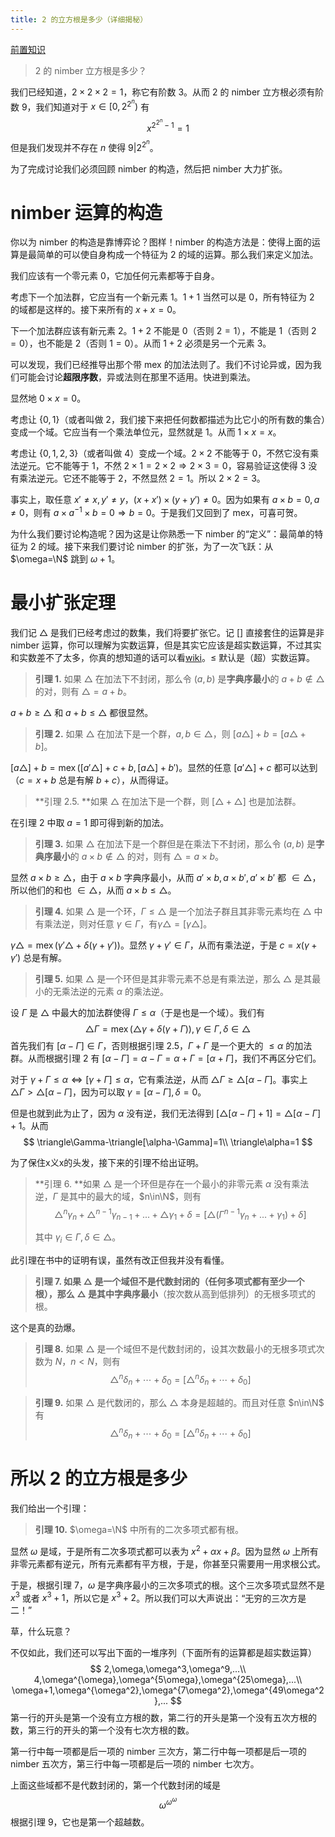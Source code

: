 ```yaml
---
title: 2 的立方根是多少（详细揭秘）
---
```


[前置知识](/posts/?page=1&postid=41)

> $2$ 的 nimber 立方根是多少？

我们已经知道，$2\times 2\times 2=1$，称它有阶数 3。从而 $2$ 的 nimber 立方根必须有阶数 9，我们知道对于 $x\in[0,2^{2^n})$ 有
$$
x^{2^{2^n}-1}=1
$$
但是我们发现并不存在 $n$ 使得 $9|2^{2^n}$。

为了完成讨论我们必须回顾 nimber 的构造，然后把 nimber 大力扩张。

# nimber 运算的构造

你以为 nimber 的构造是靠博弈论？图样！nimber 的构造方法是：使得上面的运算是最简单的可以使自身构成一个特征为 2 的域的运算。那么我们来定义加法。

我们应该有一个零元素 $0$，它加任何元素都等于自身。

考虑下一个加法群，它应当有一个新元素 $1$。$1+1$ 当然可以是 $0$，所有特征为 2 的域都是这样的。接下来所有的 $x+x=0$。

下一个加法群应该有新元素 $2$。$1+2$ 不能是 $0$（否则 $2=1$），不能是 $1$（否则 $2=0$），也不能是 $2$（否则 $1=0$）。从而 $1+2$ 必须是另一个元素 $3$。

可以发现，我们已经推导出那个带 mex 的加法法则了。我们不讨论异或，因为我们可能会讨论**超限序数**，异或法则在那里不适用。快进到乘法。

显然地 $0\times x=0$。

考虑让 $\{0,1\}$（或者叫做 $2$，我们接下来把任何数都描述为比它小的所有数的集合）变成一个域。它应当有一个乘法单位元，显然就是 $1$。从而 $1\times x=x$。

考虑让 $\{0,1,2,3\}$（或者叫做 $4$）变成一个域。$2\times 2$ 不能等于 $0$，不然它没有乘法逆元。它不能等于 $1$，不然 $2\times 1=2\times 2\Rightarrow2\times 3=0$，容易验证这使得 $3$ 没有乘法逆元。它还不能等于 $2$，不然显然 $2=1$。所以 $2\times2=3$。

事实上，取任意 $x'\neq x,y'\neq y$，$(x+x')\times(y+y')\neq 0$。因为如果有 $a\times b=0,a\neq 0$，则有 $a\times a^{-1}\times b=0\Rightarrow b=0$。于是我们又回到了 mex，可喜可贺。

为什么我们要讨论构造呢？因为这是让你熟悉一下 nimber 的“定义”：最简单的特征为 2 的域。接下来我们要讨论 nimber 的扩张，为了一次飞跃：从 $\omega=\N$ 跳到 $\omega+1$。

# 最小扩张定理

我们记 $\triangle$ 是我们已经考虑过的数集，我们将要扩张它。记 $[]$ 直接套住的运算是非 nimber 运算，你可以理解为实数运算，但是其实它应该是超实数运算，不过其实和实数差不了太多，你真的想知道的话可以看[wiki](https://zh.wikipedia.org/wiki/%E8%B6%85%E7%8F%BE%E5%AF%A6%E6%95%B8)。$\le$ 默认是（超）实数运算。

> **引理 1.** 如果 $\triangle$ 在加法下不封闭，那么令 $(a,b)$ 是**字典序最小**的 $a+b\notin\triangle$ 的对，则有 $\triangle=a+b$。

$a+b\ge \triangle$ 和 $a+b\le \triangle$ 都很显然。

> **引理 2.** 如果 $\triangle$ 在加法下是一个群，$a,b\in\triangle$，则 $[a\triangle]+b=[a\triangle+b]$。

$[a\triangle]+b=\operatorname{mex}([a'\triangle]+c+b,[a\triangle]+b')$。显然的任意 $[a'\triangle]+c$ 都可以达到（$c=x+b$ 总是有解 $b+c$），从而得证。

>**引理 2.5. **如果 $\triangle$ 在加法下是一个群，则 $[\triangle+\triangle]$ 也是加法群。

在引理 2 中取 $a=1$ 即可得到新的加法。

> **引理 3.** 如果 $\triangle$ 在加法下是一个群但是在乘法下不封闭，那么令 $(a,b)$ 是**字典序最小**的 $a\times b\notin\triangle$ 的对，则有 $\triangle=a\times b$。

显然 $a\times b\ge\triangle$，由于 $a\times b$ 字典序最小，从而 $a'\times b,a\times b',a'\times b'$ 都 $\in\triangle$，所以他们的和也 $\in\triangle$，从而 $a\times b\le\triangle$。

> **引理 4.** 如果 $\triangle$ 是一个环，$\Gamma\le \triangle$ 是一个加法子群且其非零元素均在 $\triangle$ 中有乘法逆，则对任意 $\gamma\in\Gamma$，有$\gamma\triangle=[\gamma\triangle]$。

$\gamma\triangle=\operatorname{mex}(\gamma'\triangle+\delta(\gamma+\gamma'))$。显然 $\gamma+\gamma'\in\Gamma$，从而有乘法逆，于是 $c=x(\gamma+\gamma')$ 总是有解。

> **引理 5.** 如果 $\triangle$ 是一个环但是其非零元素不总是有乘法逆，那么 $\triangle$ 是其最小的无乘法逆的元素 $\alpha$ 的乘法逆。

设 $\Gamma$ 是 $\triangle$ 中最大的加法群使得 $\Gamma\le \alpha$（于是也是一个域）。我们有
$$
\triangle\Gamma=\operatorname{mex}(\triangle\gamma+\delta(\gamma+\Gamma)),\gamma\in\Gamma,\delta\in\triangle
$$
首先我们有 $[\alpha-\Gamma]\in\Gamma$，否则根据引理 2.5，$\Gamma+\Gamma$ 是一个更大的 $\le\alpha$ 的加法群。从而根据引理 2 有 $[\alpha-\Gamma]=\alpha-\Gamma=\alpha+\Gamma=[\alpha+\Gamma]$，我们不再区分它们。

对于 $\gamma+\Gamma\le \alpha\Leftrightarrow[\gamma+\Gamma]\le \alpha$，它有乘法逆，从而 $\triangle\Gamma\ge \triangle[\alpha-\Gamma]$。事实上 $\triangle\Gamma>\triangle[\alpha-\Gamma]$，因为可以取 $\gamma=[\alpha-\Gamma],\delta=0$。

但是也就到此为止了，因为 $\alpha$ 没有逆，我们无法得到 $[\triangle[\alpha-\Gamma]+1]=\triangle[\alpha-\Gamma]+1$。从而
$$
\triangle\Gamma-\triangle[\alpha-\Gamma]=1\\
\triangle\alpha=1
$$

为了保住x义x的头发，接下来的引理不给出证明。

> **引理 6. **如果 $\triangle$ 是一个环但是存在一个最小的非零元素 $\alpha$ 没有乘法逆，$\Gamma$ 是其中的最大的域，$n\in\N$，则有
>$$
>\triangle^n\gamma_n+\triangle^{n-1}\gamma_{n-1}+...+\triangle\gamma_1+\delta=[\triangle(\Gamma^{n-1}\gamma_n+...+\gamma_1)+\delta]
>$$
>
>其中 $\gamma_i\in \Gamma,\delta\in \triangle$。

此引理在书中的证明有误，虽然有改正但我并没有看懂。

> **引理 7. **如果 $\triangle$ 是一个域但不是代数封闭的（任何多项式都有至少一个根），那么 $\triangle$ 是其中**字典序最小**（按次数从高到低排列）的无根多项式的根。

这个是真的劲爆。

> **引理 8.** 如果 $\triangle$ 是一个域但不是代数封闭的，设其次数最小的无根多项式次数为 $N$，$n<N$，则有
> $$
> \triangle^n\delta_n+\cdots+\delta_0=[\triangle^n\delta_n+\cdots+\delta_0]
> $$

> **引理 9.** 如果 $\triangle$ 是代数闭的，那么 $\triangle$ 本身是超越的。而且对任意 $n\in\N$ 有
> $$
> \triangle^n\delta_n+\cdots+\delta_0=[\triangle^n\delta_n+\cdots+\delta_0]
> $$

# 所以 2 的立方根是多少

我们给出一个引理：

> **引理 10.** $\omega=\N$ 中所有的二次多项式都有根。

显然 $\omega$ 是域，于是所有二次多项式都可以表为 $x^2+\alpha x+\beta$。因为显然 $\omega$ 上所有非零元素都有逆元，所有元素都有平方根，于是，你甚至只需要用一用求根公式。

于是，根据引理 7，$\omega$ 是字典序最小的三次多项式的根。这个三次多项式显然不是 $x^3$ 或者 $x^3+1$，所以它是 $x^3+2$。所以我们可以大声说出：“无穷的三次方是二！”

草，什么玩意？

不仅如此，我们还可以写出下面的一堆序列（下面所有的运算都是超实数运算）
$$
2,\omega,\omega^3,\omega^9,...\\
4,\omega^{\omega},\omega^{5\omega},\omega^{25\omega},...\\
\omega+1,\omega^{\omega^2},\omega^{7\omega^2},\omega^{49\omega^2},...
$$
第一行的开头是第一个没有立方根的数，第二行的开头是第一个没有五次方根的数，第三行的开头的第一个没有七次方根的数。

第一行中每一项都是后一项的 nimber 三次方，第二行中每一项都是后一项的 nimber 五次方，第三行中每一项都是后一项的 nimber 七次方。

上面这些域都不是代数封闭的，第一个代数封闭的域是
$$
\omega^{\omega^{\omega}}
$$
根据引理 9，它也是第一个超越数。

